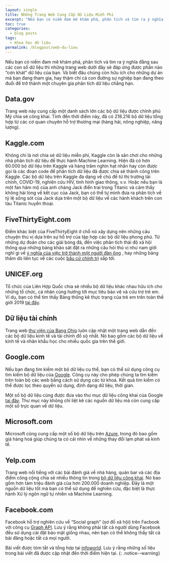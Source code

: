 ```yaml
---
layout: single
title: Những Trang Web Cung Cấp Dữ Liệu Miễn Phí
excerpt: "Nếu bạn có niềm đam mê khám phá, phân tích và tìm ra ý nghĩa đằng sau các con số dữ liệu thì những trang web dưới đây sẽ đáp ứng được phần nào “cơn khát” dữ liệu của bạn"
toc: true
categories:
  - blog posts
tags:
  - khoa học dữ liệu
permalink: /blogpost/web-du-lieu
---
```


Nếu bạn có niềm đam mê khám phá, phân tích và tìm ra ý nghĩa đằng sau các con số dữ liệu thì những trang web dưới đây sẽ đáp ứng được phần nào “cơn khát” dữ liệu của bạn. Và biết đâu chúng còn hữu ích cho những dự án mà bạn đang tham gia, hay thậm chí cả con đường sự nghiệp bạn đang theo đuổi để trở thành một chuyên gia phân tích dữ liệu chẳng hạn.

## Data.gov

Trang web này cung cấp một danh sách lớn các bộ dữ liệu được chính phủ Mỹ chia sẻ công khai. Tính đến thời điểm này, đã có 218.216 bộ dữ liệu tổng hợp từ các cơ quan chuyên hỗ trợ thương mại (hàng hải, nông nghiệp, năng lượng).

## Kaggle.com

Không chỉ là nơi chia sẻ dữ liệu miễn phí, Kaggle còn là sân chơi cho những nhà phân tích dữ liệu để thực hành Machine Learning. Hiện đã có hơn 60.000 bộ dữ liệu trên Kaggle và hàng trăm nghìn hạt nhân hay còn được gọi là các đoạn code để phân tích dữ liệu đã được chia sẻ thành công trên Kaggle. 
Các bộ dữ liệu trên Kaggle đa dạng về chủ đề từ thị trường tài chính, COVID-19, nghiên cứu HIV, tình hình giao thông, v.v. Hoặc nếu bạn là một fan hâm mộ của anh chàng Jack điển trai trong Titanic và cảm thấy không hài lòng về kết cục của Jack, bạn có thể tự mình đưa ra phân tích về tỷ lệ sống sót của Jack dựa trên một bộ dữ liệu về các hành khách trên con tàu Titanic huyền thoại. 

## FiveThirtyEight.com

Điểm khác biệt của FiveThirtyEight ở chỗ nó xây dựng nên những câu chuyện thú vị dựa trên sự hỗ trợ của tập hợp các bộ dữ liệu phong phú. Từ những dự đoán cho các giải bóng đá, đến việc phân tích thái độ xã hội thông qua những bảng khảo sát đặt ra những câu hỏi thú vị như nam giới nghĩ gì về [ý nghĩa của việc trở thành một người đàn ông](https://fivethirtyeight.com/features/what-do-men-think-it-means-to-be-a-man/?fbclid=IwAR1pkU5bgyL7oPwQSLfqF1p2X7WyDvt1CwQ-5rigWpGGVBUvxM9hy2qQrbI) , hay những bảng thăm dò liên tục về các cuộc [bầu cử chính trị](https://projects.fivethirtyeight.com/polls/) sắp tới. 

## UNICEF.org

Tổ chức của Liên Hợp Quốc chia sẻ nhiều bộ dữ liệu khác nhau hữu ích cho những tổ chức, cá nhân cùng hướng tới mục tiêu bảo vệ và cứu trợ trẻ em. Ví dụ, bạn có thể tìm thấy Bảng thống kê thực trạng của trẻ em trên toàn thế giới 2019 [tại đây](https://data.unicef.org/resources/dataset/sowc-2019-statistical-tables/?fbclid=IwAR3QBuTW2ICUzDe72MgVcTGHZGPJ9u0Ngxx3yBOxOiBWXNstG2o4ZaY5CbY).

## Dữ liệu tài chính

Trang web [thư viện của Bang Ohio](https://guides.osu.edu/c.php?g=280921&p=2281286) luôn cập nhật một trang web dẫn đến các bộ dữ liệu kinh tế và tài chính đồ sộ nhất. Nó bao gồm các bộ dữ liệu về kinh tế và nhân khẩu học cho nhiều quốc gia trên thế giới. 

## Google.com

Nếu bạn đang tìm kiếm một bộ dữ liệu cụ thể, bạn có thể sử dụng công cụ tìm kiếm bộ dữ liệu của [Google](https://datasetsearch.research.google.com/). Công cụ này cho phép chúng ta tìm kiếm trên toàn bộ các web bằng cách sử dụng các từ khoá. Kết quả tìm kiếm có thể được lọc theo quyền sử dụng, định dạng dữ liệu, thời gian. 

Một số bộ dữ liệu cũng được đưa vào thư mục dữ liệu công khai của Google [tại đây](https://www.google.com/publicdata/directory#!st=DATASET). Thư mục này không chỉ liệt kê các nguồn dữ liệu mà còn cung cấp một số trực quan về dữ liệu.

## Microsoft.com

Microsoft cũng cung cấp một số bộ dữ liệu trên [Azure](https://azure.microsoft.com/en-us/services/open-datasets/), trong đó bao gồm giá hàng hoá giúp chúng ta có cái nhìn về những thay đổi lạm phát và kinh tế. 

## Yelp.com

Trang web nổi tiếng với các bài đánh giá về nhà hàng, quán bar và các địa điểm công cộng chia sẻ nhiều thông tin trong [bộ dữ liệu công khai](https://www.yelp.com/dataset). Nó bao gồm hơn tám triệu đánh giá của hơn 200.000 doanh nghiệp. Đây là một nguồn dữ liệu tốt mà bạn có thể sử dụng để nghiên cứu, đặc biệt là thực hành Xử lý ngôn ngữ tự nhiên và Machine Learning.

## Facebook.com

Facebook hỗ trợ nghiên cứu về “Social graph” (sơ đồ xã hội) trên Facbook với công cụ [Graph API](https://developers.facebook.com/docs/graph-api). Lưu ý rằng không phải tất cả người dùng Facebook đều sử dụng cài đặt bảo mật giống nhau, nên bạn có thể không thấy tất cả bài đăng hoặc tất cả mọi người.

Bài viết được tóm tắt và tổng hợp tại [infoworld](https://www.infoworld.com/article/3574979/where-to-find-free-and-open-data-sets-on-the-web.html?fbclid=IwAR12Dd317TU88dW6FXiip41jY2It9qygTb5aNRBjtZM2Eb9ez-az3IvgGwI). Lưu ý rằng những số liệu trong bài viết đã được cập nhật đến thời điểm hiện tại. 
{: .notice--warning}

